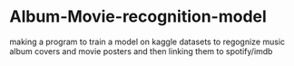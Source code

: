 # Album-Movie-recognition-model
making a program to train a model on kaggle datasets to regognize music album covers and movie posters and then linking them to spotify/imdb 

